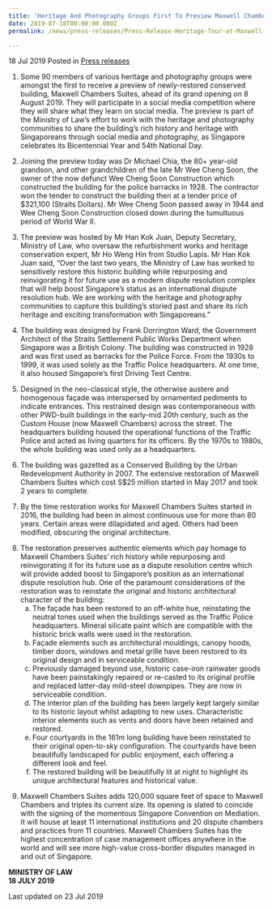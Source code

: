 ```yaml
---
title: 'Heritage And Photography Groups First To Preview Maxwell Chambers Suites'
date: 2019-07-18T00:00:00.000Z
permalink: /news/press-releases/Press-Release-Heritage-Tour-at-Maxwell-Chambers-Suites

---
```



18 Jul 2019 Posted in [Press releases](/news/press-releases) 



1. Some 90 members of various heritage and photography groups were amongst the first to receive a preview of newly-restored conserved building, Maxwell Chambers Suites, ahead of its grand opening on 8 August 2019. They will participate in a social media competition where they will share what they learn on social media. The preview is part of the Ministry of Law’s effort to work with the heritage and photography communities to share the building’s rich history and heritage with Singaporeans through social media and photography, as Singapore celebrates its Bicentennial Year and 54th National Day.  
 
2. Joining the preview today was Dr Michael Chia, the 80+ year-old grandson, and other grandchildren of the late Mr Wee Cheng Soon, the owner of the now defunct Wee Cheng Soon Construction which constructed the building for the police barracks in 1928. The contractor won the tender to construct the building then at a tender price of $321,100 (Straits Dollars). Mr Wee Cheng Soon passed away in 1944 and Wee Cheng Soon Construction closed down during the tumultuous period of World War II.
 
3. The preview was hosted by Mr Han Kok Juan, Deputy Secretary, Ministry of Law, who oversaw the refurbishment works and heritage conservation expert, Mr Ho Weng Hin from Studio Lapis. Mr Han Kok Juan said, “Over the last two years, the Ministry of Law has worked to sensitively restore this historic building while repurposing and reinvigorating it for future use as a modern dispute resolution complex that will help boost Singapore’s status as an international dispute resolution hub. We are working with the heritage and photography communities to capture this building’s storied past and share its rich heritage and exciting transformation with Singaporeans.” 
 
4. The building was designed by Frank Dorrington Ward, the Government Architect of the Straits Settlement Public Works Department when Singapore was a British Colony. The building was constructed in 1928 and was first used as barracks for the Police Force. From the 1930s to 1999, it was used solely as the Traffic Police headquarters. At one time, it also housed Singapore’s first Driving Test Centre.  
 
5. Designed in the neo-classical style, the otherwise austere and homogenous façade was interspersed by ornamented pediments to indicate entrances. This restrained design was contemporaneous with other PWD-built buildings in the early-mid 20th century, such as the Custom House (now Maxwell Chambers) across the street. The headquarters building housed the operational functions of the Traffic Police and acted as living quarters for its officers. By the 1970s to 1980s, the whole building was used only as a headquarters.
 
6. The building was gazetted as a Conserved Building by the Urban Redevelopment Authority in 2007. The extensive restoration of Maxwell Chambers Suites which cost S$25 million started in May 2017 and took 2 years to complete.
 
7. By the time restoration works for Maxwell Chambers Suites started in 2016, the building had been in almost continuous use for more than 80 years. Certain areas were dilapidated and aged. Others had been modified, obscuring the original architecture.
 

<ol start="8">
<li> The restoration preserves authentic elements which pay homage to Maxwell Chambers Suites’ rich history while repurposing and reinvigorating it for its future use as a dispute resolution centre which will provide added boost to Singapore’s position as an international dispute resolution hub. One of the paramount considerations of the restoration was to reinstate the original and historic architectural character of the building:
<ol style="list-style-type: lower-alpha">
<li>The façade has been restored to an off-white hue, reinstating the neutral tones used when the buildings served as the Traffic Police headquarters. Mineral silicate paint which are compatible with the historic brick walls were used in the restoration. </li>
<li>Façade elements such as architectural mouldings, canopy hoods, timber doors, windows and metal grille have been restored to its original design and in serviceable condition. </li>
<li>Previously damaged beyond use, historic case-iron rainwater goods have been painstakingly repaired or re-casted to its original profile and replaced latter-day mild-steel downpipes. They are now in serviceable condition. </li>
<li>The interior plan of the building has been largely kept largely similar to its historic layout whilst adapting to new uses. Characteristic interior elements such as vents and doors have been retained and restored. </li>
<li>Four courtyards in the 161m long building have been reinstated to their original open-to-sky configuration. The courtyards have been beautifully landscaped for public enjoyment, each offering a different look and feel. </li> 
<li>The restored building will be beautifully lit at night to highlight its unique architectural features and historical value. </li>
</ol>

</li>
</ol>
 


<ol start="9">
<li>Maxwell Chambers Suites adds 120,000 square feet of space to Maxwell Chambers and triples its current size. Its opening is slated to coincide with the signing of the momentous Singapore Convention on Mediation. It will house at least 11 international institutions and 20 dispute chambers and practices from 11 countries. Maxwell Chambers Suites has the highest concentration of case management offices anywhere in the world and will see more high-value cross-border disputes managed in and out of Singapore. </li>
</ol>

**MINISTRY OF LAW**  
**18 JULY 2019**


<p class="right-side-updated">Last updated on 23 Jul 2019</p> 

